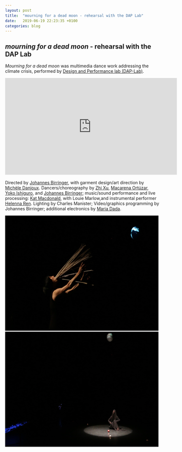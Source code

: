 ```yaml
---
layout: post
title:  "mourning for a dead moon - rehearsal with the DAP Lab"
date:   2019-06-19 22:23:35 +0100
categories: blog
---
```


<h2><i>mourning for a dead moon</i> - rehearsal with the DAP Lab</h2>

*Mourning for a dead moon* was multimedia dance work addressing the climate crisis, performed by [Design and Performance lab (DAP-Lab)][dap].

<iframe width="560" height="315" src="https://www.youtube.com/embed/I2TZJEaLtPE?si=cdgY0btn5dGWFMbA" title="YouTube video player" frameborder="0" allow="accelerometer; autoplay; clipboard-write; encrypted-media; gyroscope; picture-in-picture; web-share" referrerpolicy="strict-origin-when-cross-origin" allowfullscreen></iframe>

Directed by [Johannes Birringer][johan], with 
garment design/art direction by [Michèle Danjoux][michele].
Dancers/choreography by [Zhi Xu][zhi], [Macarena Ortúzar][macarena], [Yoko Ishiguro][yoko], and [Johannes Birringer][johan]; music/sound performance and live processing: [Kat Macdonald][otherkat], with Louie Marlow,and instrumental performer [Helenna Ren][helenna].
Lighting by Charles Manister; Video/graphics programming by Johannes Birringer; additional electronics by [Maria Dada][maria].

<img src="/assets/img/mourningforadeadmoon/Moon_Scene4.jpg" height="375" width="500"/>
<img src="/assets/img/mourningforadeadmoon/Moon_Scene2.jpg" height="375" width="500"/>

[moon]: https://www.youtube.com/watch?v=I2TZJEaLtPE&ab_channel=horstjohannes
[johan]: https://en.wikipedia.org/wiki/Johannes_Birringer
[dap]: https://dap-lab.brunel.ac.uk/
[zhi]: https://zhixu.org/
[otherkat]: https://otherkat.com/
[michele]: https://performingdresslab.com/team-member/michele-danjoux/
[helenna]: https://bura.brunel.ac.uk/bitstream/2438/13752/1/FulltextThesis.pdf
[macarena]: https://mueoxford.wordpress.com/macarena-ortuzar/
[yoko]: https://fromeastothebarbican.wordpress.com/artists/yoko-ishiguro/
[maria]: http://www.mariadada.com/information.php
